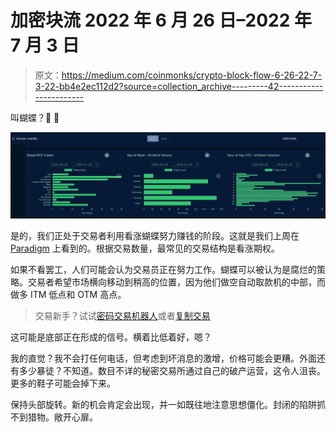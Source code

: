 # 加密块流 2022 年 6 月 26 日–2022 年 7 月 3 日

> 原文：<https://medium.com/coinmonks/crypto-block-flow-6-26-22-7-3-22-bb4e2ec112d2?source=collection_archive---------42----------------------->

叫蝴蝶？🦋 🦋

![](img/508047bed7b4c18d2b532aaabbfde2ae.png)

是的，我们正处于交易者利用看涨蝴蝶努力赚钱的阶段。这就是我们上周在 [Paradigm](https://www.linkedin.com/company/paradigmco/) 上看到的。根据交易数量，最常见的交易结构是看涨期权。

如果不看罢工，人们可能会认为交易员正在努力工作。蝴蝶可以被认为是腐烂的策略。交易者希望市场横向移动到稍高的位置，因为他们做空自动取款机的中部，而做多 ITM 低点和 OTM 高点。

> 交易新手？试试[密码交易机器人](/coinmonks/crypto-trading-bot-c2ffce8acb2a)或者[复制交易](/coinmonks/top-10-crypto-copy-trading-platforms-for-beginners-d0c37c7d698c)

这可能是底部正在形成的信号。横着比低着好，嗯？

我的直觉？我不会打任何电话，但考虑到坏消息的激增，价格可能会更糟。外面还有多少暴徒？不知道。数目不详的秘密交易所通过自己的破产运营，这令人沮丧。更多的鞋子可能会掉下来。

保持头部旋转。新的机会肯定会出现，并一如既往地注意思想僵化。封闭的陷阱抓不到猎物。敞开心扉。